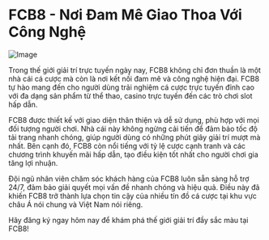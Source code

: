 # FCB8 - Nơi Đam Mê Giao Thoa Với Công Nghệ

![Image](https://github.com/user-attachments/assets/bd51ea9f-0666-407b-a7a7-98ead6de688c)

Trong thế giới giải trí trực tuyến ngày nay, FCB8 không chỉ đơn thuần là một nhà cái cá cược mà còn là nơi kết nối đam mê và công nghệ hiện đại. FCB8 tự hào mang đến cho người dùng trải nghiệm cá cược trực tuyến đỉnh cao với đa dạng sản phẩm từ thể thao, casino trực tuyến đến các trò chơi slot hấp dẫn.

FCB8 được thiết kế với giao diện thân thiện và dễ sử dụng, phù hợp với mọi đối tượng người chơi. Nhà cái này không ngừng cải tiến để đảm bảo tốc độ tải trang nhanh chóng, giúp người dùng có những phút giây giải trí mượt mà nhất. Bên cạnh đó, FCB8 còn nổi tiếng với tỷ lệ cược cạnh tranh và các chương trình khuyến mãi hấp dẫn, tạo điều kiện tốt nhất cho người chơi gia tăng lợi nhuận.

Đội ngũ nhân viên chăm sóc khách hàng của FCB8 luôn sẵn sàng hỗ trợ 24/7, đảm bảo giải quyết mọi vấn đề nhanh chóng và hiệu quả. Điều này đã khiến FCB8 trở thành lựa chọn tin cậy của nhiều tín đồ cá cược tại khu vực châu Á nói chung và Việt Nam nói riêng.

Hãy đăng ký ngay hôm nay để khám phá thế giới giải trí đầy sắc màu tại FCB8!